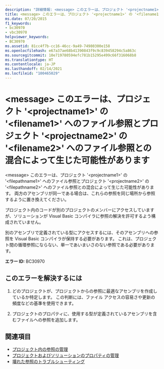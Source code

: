 ```yaml
---
description: "詳細情報: <message> このエラーは、プロジェクト '<projectname1>' の '<filename1>' へのファイル参照とプロジェクト '<projectname2>' の '<filename2>' へのファイル参照との混合によって生じた可能性があります"
title: <message> このエラーは、プロジェクト '<projectname1>' の '<filename1>' へのファイル参照とプロジェクト '<projectname2>' の '<filename2>' へのファイル参照との混合によって生じた可能性があります
ms.date: 07/20/2015
f1_keywords:
- bc30970
- vbc30970
helpviewer_keywords:
- BC30970
ms.assetid: 81cc4f7b-cc16-46cc-9a49-74980300e158
ms.openlocfilehash: e67a37ae68b41390843f9c9c839458294c5a863c
ms.sourcegitcommit: 10e719780594efc781b15295e499c66f316068b8
ms.translationtype: HT
ms.contentlocale: ja-JP
ms.lasthandoff: 02/14/2021
ms.locfileid: "100465029"
---
```

# <a name="message-this-error-could-also-be-due-to-mixing-a-file-reference-to-filename1-in-project-projectname1-with-a-file-reference-to-filename2-in-project-projectname2"></a>\<message> このエラーは、プロジェクト '\<projectname1>' の '\<filename1>' へのファイル参照とプロジェクト '\<projectname2>' の '\<filename2>' へのファイル参照との混合によって生じた可能性があります

\<message> このエラーは、プロジェクト '\<projectname1>' の '\<filepathname1>' へのファイル参照とプロジェクト '\<projectname2>' の '\<filepathname2>' へのファイル参照との混合によって生じた可能性があります。  両方のアセンブリが同一である場合は、これらの参照を同じ場所から参照するように置き換えてください。  
  
 プロジェクト内のコードが別のプロジェクトのメンバーにアクセスしていますが、ソリューションが Visual Basic コンパイラに参照の解決を許可するよう構成されていません。  
  
 別のアセンブリで定義されている型にアクセスするには、そのアセンブリへの参照を Visual Basic コンパイラが保持する必要があります。 これは、プロジェクト間の循環参照にならない、単一であいまいさのない参照である必要があります。  
  
 **エラー ID:** BC30970  
  
## <a name="to-correct-this-error"></a>このエラーを解決するには  
  
1. どのプロジェクトが、プロジェクトからの参照に最適なアセンブリを作成しているか特定します。 この判断には、ファイル アクセスの容易さや更新の頻度などの基準を使用できます。  
  
2. プロジェクトのプロパティに、使用する型が定義されているアセンブリを含むファイルへの参照を追加します。  
  
## <a name="see-also"></a>関連項目

- [プロジェクト内の参照の管理](/visualstudio/ide/managing-references-in-a-project)
- [プロジェクトおよびソリューションのプロパティの管理](/visualstudio/ide/managing-project-and-solution-properties)
- [壊れた参照のトラブルシューティング](/visualstudio/ide/troubleshooting-broken-references)
